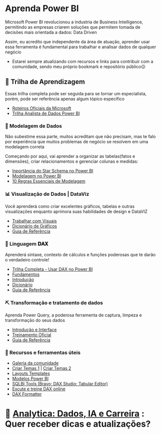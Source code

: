 
# Aprenda Power BI

Microsoft Power BI revolucionou a industria de Business Intelligence, permitindo as empresas criarem soluções que permitem tomada de decisões mais orientada a dados:  Data Driven

Assim, eu acredito que independente da área de atuação, aprender usar essa ferramenta é fundamental para trabalhar e analisar dados de qualquer negócio

- Estarei sempre atualizando com recursos e links para contribuir com a comunidade, sendo meu próprio bookmark e repositório público😉





## 🚀 Trilha de Aprendizagem

Essas trilha completa pode ser seguida para se tornar um especialista, porém, pode ser referência apenas algum tópico específico

-  [Roteiros Oficiais da Microsoft](https://learn.microsoft.com/pt-br/training/browse/?products=power-bi)
-  [Trilha Analista de Dados Power BI](https://learn.microsoft.com/pt-br/training/powerplatform/power-bi)





### 📅 Modelagem de Dados

Não subestime essa parte, muitos acreditam que não precisam, mas te falo por experiência que muitos problemas de negócio se resolvem em uma modelagem correta
 
Começando por aqui, vai aprender a organizar as tabelas(fatos e dimensões), criar relacionamentos e gerenciar colunas e medidas: 
- [Inportância do Star Schema no Power BI](https://learn.microsoft.com/pt-br/power-bi/guidance/star-schema)
- [Modelagem no Power BI](https://learn.microsoft.com/pt-br/training/modules/model-data-power-bi/)
- [10 Regras Essenciais de Modelagem](https://www.kimballgroup.com/2009/05/the-10-essential-rules-of-dimensional-modeling)
### 📊 Visualização de Dados | DataViz

Você aprenderá como criar excelentes gráficos, tabelas e outras visualizações enquanto aprimora suas habilidades de design e DataVIZ

- [Trabalhar com Visuais](https://learn.microsoft.com/pt-br/training/modules/visuals-power-bi/)
- [Dicionário de Gráficos](https://datavizcatalogue.com/)
- [Guia de Referência](https://www.sqlbi.com/ref/power-bi-visuals-reference/)
### 💪 Linguagem 𝐃𝐀𝐗 

Aprenderá sintaxe, contexto de cálculos e funções poderosas que te darão o verdadeiro controle!

- [Trilha Completa - Usar DAX no Power BI](https://learn.microsoft.com/pt-br/training/paths/dax-power-bi/)
- [Fundamentos](https://support.microsoft.com/pt-br/office/in%C3%ADcio-r%C3%A1pido-aprenda-os-fundamentos-de-dax-em-30-minutos-51744643-c2a5-436a-bdf6-c895762bec1a)
- [Introdução](https://learn.microsoft.com/pt-br/dax/dax-overview)
- [Dicionário](https://learn.microsoft.com/pt-br/dax/)
- [Guia de Referência](https://dax.guide/)

### ⛏️ Transformação e tratamento de dados

Aprenda Power Query, a poderosa ferramenta de captura, limpeza e transformação do seus dados

- [Introdução e Interface](https://learn.microsoft.com/pt-br/power-query/power-query-ui)
- [Treinamento Oficial](https://learn.microsoft.com/pt-br/training/paths/get-transform-data-power-bi/)
- [Guia de Referência](https://learn.microsoft.com/pt-br/powerquery-m/)

### 🎁 Recursos e ferramentas úteis

- [Galeria da comunidade](https://community.powerbi.com/t5/Themes-Gallery/bd-p/ThemesGallery)
- [Criar Temas 1](https://themes.powerbi.tips/themes/palette) | [Criar Temas 2](https://powerbithemegenerator.com/)
- [Layouts Templates](https://powerbi.tips/tools/layouts/)
- [Modelos Power BI](https://learn.microsoft.com/pt-br/power-bi/create-reports/sample-datasets)
- [SQLBI Tools (Bravo; DAX Studio; Tabular Editor)](https://www.sqlbi.com/tools/)
- [Excute e treine DAX online](https://dax.do/)
- [DAX Formatter](https://www.daxformatter.com/)

# 📩 [Analytica: Dados, IA e Carreira](https://mentordados.substack.com) : Quer receber dicas e atualizações?
